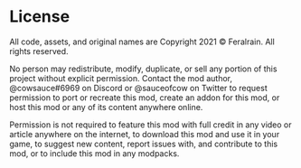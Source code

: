 # License

All code, assets, and original names are Copyright 2021 © Feralrain. All rights reserved.  
  
No person may redistribute, modify, duplicate, or sell any portion of this project without explicit permission. Contact the mod author, @cowsauce#6969 on Discord or @sauceofcow on Twitter to request permission to port or recreate this mod, create an addon for this mod, or host this mod or any of its content anywhere online. 
  
Permission is not required to feature this mod with full credit in any video or article anywhere on the internet, to download this mod and use it in your game, to suggest new content, report issues with, and contribute to this mod, or to include this mod in any modpacks.
